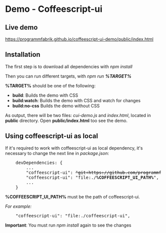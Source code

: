 # Demo - Coffeescript-ui

## Live demo

https://programmfabrik.github.io/coffeescript-ui-demo/public/index.html

## Installation

The first step is to download all dependencies with *npm install*

Then you can run different targets, with *npm run **%TARGET%***

**%TARGET%** should be one of the following:

- **build**: Builds the demo with CSS
- **build:watch**: Builds the demo with CSS and watch for changes
- **build:no-css** Builds the demo without CSS

As output, there will be two files: *cui-demo.js* and *index.html*, located in **public** directory. Open **public/index.html** too see the demo.


## Using **coffeescript-ui** as local

If it's required to work with coffeescript-ui as local dependency, it's necessary to change the next line in *package.json*:

<pre>
    devDependencies: {
        ...
        "coffeescript-ui": <s>"git+https://github.com/programmfabrik/coffeescript-ui.git"</s>,
        "coffeescript-ui": "file:./<b>%COFFEESCRIPT_UI_PATH%</b>",
        ...
    } 
</pre>

**%COFFEESCRIPT_UI_PATH%** must be the path of coffeescript-ui. 

*For example:*

<pre>
    "coffeescript-ui": "file:./coffeescript-ui",
</pre>

**Important**: You must run *npm install* again to see the changes